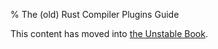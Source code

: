 % The (old) Rust Compiler Plugins Guide

This content has moved into
[the Unstable Book](unstable-book/language-features/plugin.html).
